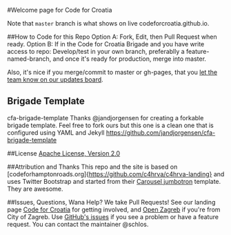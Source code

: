 #Welcome page for Code for Croatia

Note that `master` branch is what shows on live codeforcroatia.github.io.

##How to Code for this Repo
Option A: Fork, Edit, then Pull Request when ready.
Option B: If in the Code for Croatia Brigade and you have write access to repo: Develop/test in your own branch, preferablly a feature-named-branch, and once it's ready for production, merge into master.

Also, it's nice if you merge/commit to master or gh-pages, that you [let the team know on our updates board](http://codeforcroatia.org/projects/pocetna_stranica_code_for_croatia). 

Brigade Template 
---
cfa-brigade-template
Thanks @jandjorgensen for creating a forkable brigade template. Feel free to fork ours but this one is a clean one that is configured using YAML and Jekyll
https://github.com/jandjorgensen/cfa-brigade-template

##License
[Apache License, Version 2.0](http://www.apache.org/licenses/LICENSE-2.0)

##Attribution and Thanks
This repo and the site is based on [codeforhamptonroads.org]{https://github.com/c4hrva/c4hrva-landing} and uses Twitter Bootstrap and started from their [Carousel jumbotron](http://twitter.github.com/bootstrap/examples/carousel.html) template. They are awesome.

##Issues, Questions, Wana Help?
We take Pull Requests! See our landing page [Code for Croatia](http://about.codeforcroatia.org) for getting involved, and [Open Zagreb](http://codeforcroatia.open.hr/openzagreb) if you're from City of Zagreb. Use [GitHub's issues](https://github.com/codeforcroatia/codeforcroatia.github.io/issues/new) if you see a problem or have a feature request. You can contact the maintainer @schlos.
